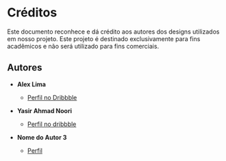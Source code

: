 # Créditos

Este documento reconhece e dá crédito aos autores dos designs utilizados em nosso projeto. Este projeto é destinado exclusivamente para fins acadêmicos e não será utilizado para fins comerciais.

## Autores

- **Alex Lima**

  - [Perfil no Dribbble](https://dribbble.com/shots/20163537-Tela-de-login-criado-no-Figma?utm_source=Clipboard_Shot&utm_campaign=alexlimadsgn&utm_content=Tela%20de%20login%20criado%20no%20Figma!&utm_medium=Social_Share&utm_source=Clipboard_Shot&utm_campaign=alexlimadsgn&utm_content=Tela%20de%20login%20criado%20no%20Figma!&utm_medium=Social_Share)

- **Yasir Ahmad Noori**

  - [Perfil no dribbble](https://dribbble.com/shots/25535554-Sign-in-Sign-up?utm_source=Clipboard_Shot&utm_campaign=SARKAR07&utm_content=Sign%20in%20%3A%20Sign%20up&utm_medium=Social_Share&utm_source=Clipboard_Shot&utm_campaign=SARKAR07&utm_content=Sign%20in%20%3A%20Sign%20up&utm_medium=Social_Share)

- **Nome do Autor 3**
  - [Perfil ](URL_DO_PERFIL)
